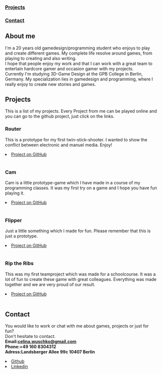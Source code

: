 <head>

</head>

### [Projects](#Projects)
### [Contact](#Contact)

## About me
I'm a 20 years old gamedesign/programming student who enjoys to play and create different games. My complete life resolve around games, from playing to creating and also writing.  
I hope that people enjoy my work and that I can work with a great team to entertain hardcore gamer and occasion gamer with my projects.  
<a name="Projects"></a>Currently I'm studying 3D-Game Design at the GPB College in Berlin, Germany. My specialization lies in gamedesign and programming, where I really enjoy to create new stories and games.

## Projects
This is a list of my projects.
Every Project from me can be played online and you can go to the github project, just click on the links.

### Router
This is a prototype for my first twin-stick-shooter. I wanted to show the conflict between electronic and manuel media. Enjoy!
<li><a href="https://github.com/CLina10/Router">Project on GitHub</a></li><br/>

### Cam
Cam is a little prototype-game which I have made in a course of my programming classes. It was my first try on a game and I hope you have fun playing it.
<li><a href="https://github.com/CLina10/Cam">Project on GitHub</a></li><br/>

### Flipper
Just a little something which I made for fun. Please remember that this is just a prototype.
<li><a href="https://github.com/CLina10/Flipper">Project on GitHub</a></li><br/>

### Rip the Ribs
This was my first teamproject which was made for a schoolcourse. It was a lot of fun to create these game with great colleagues. Everything was made together and we are very proud of our result.
<li><a href="https://github.com/RameshBettge/VR_Pirates">Project on GitHub</a></li><br/>

## Contact
<a name="Contact"></a>
You would like to work or chat with me about games, projects or just for fun?  
Don't hesitate to contact.  
**Email:celina.wuschko@gmail.com**  
**Phone:+49 160 8304312**  
**Adress:Landsberger Allee 99c 10407 Berlin**  
<li><a href="https://github.com/CLina10">Github</a></li>
<li><a href="https://www.linkedin.com/in/celina-wuschko-10aa3a162/">Linkedin</a></li>
